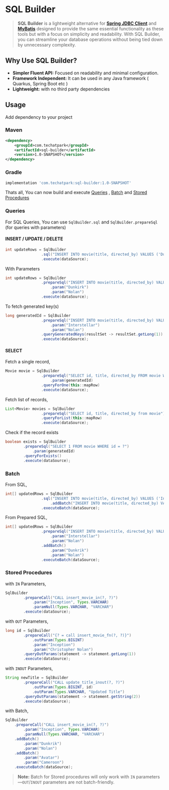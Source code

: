 # SQL Builder

> **SQL Builder** is a lightweight alternative for **[Spring JDBC Client](https://www.baeldung.com/spring-6-jdbcclient-api)** and **[MyBatis](https://mybatis.org/mybatis-3/)** designed to provide the same essential functionality as these tools but with a focus on simplicity and readability. With SQL Builder, you can streamline your database operations without being tied down by unnecessary complexity.

## Why Use SQL Builder?

- **Simpler Fluent API:** Focused on readability and minimal configuration.
- **Framework Independent:** It can be used in any Java framework ( Quarkus, Spring Boot etc )
- **Lightweight:** with no third party dependencies

## Usage

Add dependency to your project

### Maven
```xml
<dependency>
    <groupId>com.techatpark</groupId>
    <artifactId>sql-builder</artifactId>
    <version>1.0-SNAPSHOT</version>
</dependency>
```
### Gradle
```groovy
implementation 'com.techatpark:sql-builder:1.0-SNAPSHOT'
```

Thats all, You can now build and execute [Queries](#queries) , [Batch](#batch) and [Stored Procedures](#stored-procedures)

### Queries

For SQL Queries, You can use `SqlBuilder.sql` and `SqlBuilder.prepareSql` (for queries with parameters)

#### INSERT / UPDATE / DELETE

```java
int updateRows = SqlBuilder
                .sql("INSERT INTO movie(title, directed_by) VALUES ('Dunkirk', 'Nolan')")
                .execute(dataSource);
```

With Parameters

```java
int updateRows = SqlBuilder
                .prepareSql("INSERT INTO movie(title, directed_by) VALUES (?, ?)")
                    .param("Dunkirk")
                    .param("Nolan")
                .execute(dataSource);
```

To fetch generated key(s)
```java
long generatedId = SqlBuilder
                .prepareSql("INSERT INTO movie(title, directed_by) VALUES (?, ?)")
                    .param("Interstellar")
                    .param("Nolan")
                .queryGeneratedKeys(resultSet -> resultSet.getLong(1))
                .execute(dataSource);
```

#### SELECT
Fetch a single record,

```java
Movie movie = SqlBuilder
                .prepareSql("SELECT id, title, directed_by FROM movie WHERE id = ?")
                    .param(generatedId)
                .queryForOne(this::mapRow)
                .execute(dataSource);
```
Fetch list of records,
```java
List<Movie> movies = SqlBuilder
                .prepareSql("SELECT id, title, directed_by from movie")
                .queryForList(this::mapRow)
                .execute(dataSource);
```

Check if the record exists
```java
boolean exists = SqlBuilder
        .prepareSql("SELECT 1 FROM movie WHERE id = ?")
            .param(generatedId)
        .queryForExists()
        .execute(dataSource);
```

### Batch

From SQL,

```java
int[] updatedRows = SqlBuilder
                .sql("INSERT INTO movie(title, directed_by) VALUES ('Interstellar', 'Nolan')")
                    .addBatch("INSERT INTO movie(title, directed_by) VALUES ('Dunkrik', 'Nolan'),('Inception', 'Nolan')")
                .executeBatch(dataSource);
```

From Prepared SQL,

```java
int[] updatedRows = SqlBuilder
                .prepareSql("INSERT INTO movie(title, directed_by) VALUES (?, ?)")
                    .param("Interstellar")
                    .param("Nolan")
                .addBatch()
                    .param("Dunkrik")
                    .param("Nolan")
                .executeBatch(dataSource);
```

### Stored Procedures

with `IN` Parameters,

```java
SqlBuilder
        .prepareCall("CALL insert_movie_in(?, ?)")
            .param("Inception", Types.VARCHAR)
            .paramNull(Types.VARCHAR, "VARCHAR")
        .execute(dataSource);
```

with `OUT` Parameters,

```java
long id = SqlBuilder
        .prepareCall("{? = call insert_movie_fn(?, ?)}")
            .outParam(Types.BIGINT)
            .param("Inception")
            .param("Christopher Nolan")
        .queryOutParams(statement -> statement.getLong(1))
        .execute(dataSource);
```

with `INOUT` Parameters,

```java
String newTitle = SqlBuilder
        .prepareCall("CALL update_title_inout(?, ?)")
            .outParam(Types.BIGINT, id)
            .outParam(Types.VARCHAR, "Updated Title")
        .queryOutParams(statement -> statement.getString(2))
        .execute(dataSource);
```

with Batch,

```java
SqlBuilder
    .prepareCall("CALL insert_movie_in(?, ?)")
        .param("Inception", Types.VARCHAR)
        .paramNull(Types.VARCHAR, "VARCHAR")
    .addBatch()
        .param("Dunkrik")
        .param("Nolan")
    .addBatch()
        .param("Avatar")
        .param("Cameroon")
    .executeBatch(dataSource);
```

> **Note:** Batch for Stored procedures will only work with `IN` parameters—`OUT`/`INOUT` parameters are not batch-friendly.